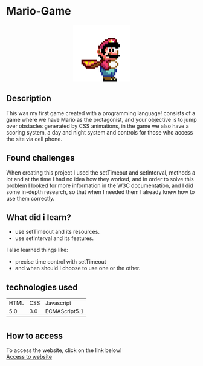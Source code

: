# Mario-Game

<p align="center">
 <img width="150" src="src/imagens/mario.gif">
</p>

## Description

 This was my first game created with a programming language! consists of a game where we have Mario as the protagonist, and your objective is to jump over obstacles generated by CSS animations, in the game we also have a scoring system, a day and night system and controls for those who access the site via cell phone.

## Found challenges

 When creating this project I used the setTimeout and setInterval, methods a lot and at the time I had no idea how they worked, and in order to solve this problem I looked for more information in the W3C documentation, and I did some in-depth research, so that when I needed them I already knew how to use them correctly.

## What did i learn?

 - use setTimeout and its resources.
 - use setInterval and its features.

I also learned things like:
 - precise time control with setTimeout
 - and when should I choose to use one or the other.

## technologies used

<table>
  <tr>
    <td>HTML</td>
    <td>CSS</td>
    <td>Javascript</td>
  </tr>
  <tr>
    <td>5.0</td>
    <td>3.0</td>
    <td>ECMAScript5.1</td>
  </tr>
</table>

#

## How to access

To access the website, click on the link below! <br>
<a href="https://filipi-pinheiro.github.io/Mario-Game/" target="_blank">Access to website</a>
